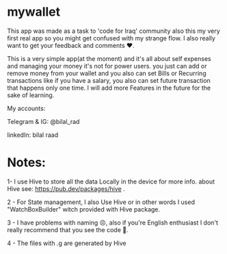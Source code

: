 ﻿# mywallet

This app was made as a task to 'code for Iraq' community
also this my very first real app so you might get confused with my strange flow. I also really want to get your feedback and comments ❤.

This is a very simple app(at the moment) and it's all about self expenses and managing your money it's not for power users. you just can add or remove money from your wallet and you also can set Bills or Recurring transactions like if you have a salary, you also can set future transaction that happens only one time.
I will add more Features in the future for the sake of learning.

My accounts:

Telegram & IG: @bilal_rad

linkedIn: bilal raad

# Notes:

1- I use Hive to store all the data Locally in the device for more info. about Hive see: https://pub.dev/packages/hive .

2 - For State management, I also Use Hive or in other words I used "WatchBoxBuilder" witch provided with Hive package.

3 - I have problems with naming 😣, also if you're English enthusiast I don't really recommend that you see the code 🙂.

4 - The files with .g are generated by Hive

